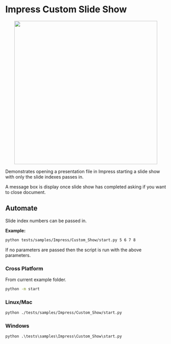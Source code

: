 # Impress Custom Slide Show

<p align="center">
    <img src="https://user-images.githubusercontent.com/4193389/198407936-7865b1c2-75b7-4530-8598-a1ce52821752.png" width="448" height="448">
</p>


Demonstrates opening a presentation file in Impress starting a slide show with only the slide indexes passes in.

A message box is display once slide show has completed asking if you want to close document.

## Automate

Slide index numbers can be passed in.

**Example:**

```sh
python tests/samples/Impress/Custom_Show/start.py 5 6 7 8
```

If no parameters are passed then the script is run with the above parameters.

### Cross Platform

From current example folder.

```sh
python -m start
```

### Linux/Mac

```sh
python ./tests/samples/Impress/Custom_Show/start.py
```

### Windows

```ps
python .\tests\samples\Impress\Custom_Show\start.py
```
